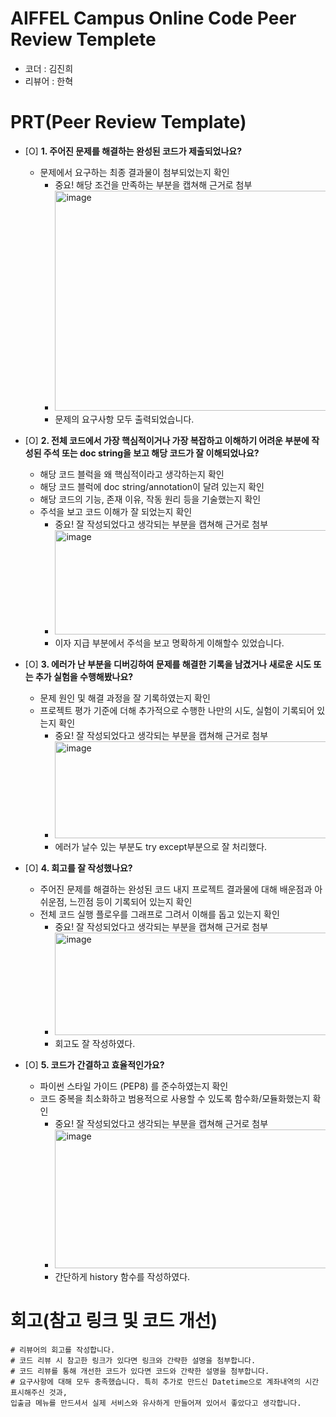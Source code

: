 # AIFFEL Campus Online Code Peer Review Templete
- 코더 : 김진희
- 리뷰어 : 한혁


# PRT(Peer Review Template)
- [O]  **1. 주어진 문제를 해결하는 완성된 코드가 제출되었나요?**
    - 문제에서 요구하는 최종 결과물이 첨부되었는지 확인
        - 중요! 해당 조건을 만족하는 부분을 캡쳐해 근거로 첨부
        - <img width="536" height="352" alt="image" src="https://github.com/user-attachments/assets/6699dc6e-2d19-43e5-9a16-2e162edc03a6" />
        - 문제의 요구사항 모두 출력되었습니다.

- [O]  **2. 전체 코드에서 가장 핵심적이거나 가장 복잡하고 이해하기 어려운 부분에 작성된 
주석 또는 doc string을 보고 해당 코드가 잘 이해되었나요?**
    - 해당 코드 블럭을 왜 핵심적이라고 생각하는지 확인
    - 해당 코드 블럭에 doc string/annotation이 달려 있는지 확인
    - 해당 코드의 기능, 존재 이유, 작동 원리 등을 기술했는지 확인
    - 주석을 보고 코드 이해가 잘 되었는지 확인
        - 중요! 잘 작성되었다고 생각되는 부분을 캡쳐해 근거로 첨부
        - <img width="1120" height="167" alt="image" src="https://github.com/user-attachments/assets/803af8bc-239b-4101-8f21-979ee0346d5f" />
        - 이자 지급 부분에서 주석을 보고 명확하게 이해할수 있었습니다.

        
- [O]  **3. 에러가 난 부분을 디버깅하여 문제를 해결한 기록을 남겼거나
새로운 시도 또는 추가 실험을 수행해봤나요?**
    - 문제 원인 및 해결 과정을 잘 기록하였는지 확인
    - 프로젝트 평가 기준에 더해 추가적으로 수행한 나만의 시도, 
    실험이 기록되어 있는지 확인
        - 중요! 잘 작성되었다고 생각되는 부분을 캡쳐해 근거로 첨부
        - <img width="673" height="155" alt="image" src="https://github.com/user-attachments/assets/6c7dfaab-3a3a-4a11-9b94-4353515991be" />
        - 에러가 날수 있는 부분도 try except부분으로 잘 처리했다.

        
- [O]  **4. 회고를 잘 작성했나요?**
    - 주어진 문제를 해결하는 완성된 코드 내지 프로젝트 결과물에 대해
    배운점과 아쉬운점, 느낀점 등이 기록되어 있는지 확인
    - 전체 코드 실행 플로우를 그래프로 그려서 이해를 돕고 있는지 확인
        - 중요! 잘 작성되었다고 생각되는 부분을 캡쳐해 근거로 첨부
        - <img width="613" height="164" alt="image" src="https://github.com/user-attachments/assets/eb0e26f8-b3cf-4c35-804c-7e2656d714af" />
        - 회고도 잘 작성하였다.

        
- [O]  **5. 코드가 간결하고 효율적인가요?**
    - 파이썬 스타일 가이드 (PEP8) 를 준수하였는지 확인
    - 코드 중복을 최소화하고 범용적으로 사용할 수 있도록 함수화/모듈화했는지 확인
        - 중요! 잘 작성되었다고 생각되는 부분을 캡쳐해 근거로 첨부
        - <img width="827" height="222" alt="image" src="https://github.com/user-attachments/assets/32e5727c-18ff-4d1d-8464-20d1436ae685" />
        - 간단하게 history 함수를 작성하였다. 



# 회고(참고 링크 및 코드 개선)
```
# 리뷰어의 회고를 작성합니다.
# 코드 리뷰 시 참고한 링크가 있다면 링크와 간략한 설명을 첨부합니다.
# 코드 리뷰를 통해 개선한 코드가 있다면 코드와 간략한 설명을 첨부합니다.
# 요구사항에 대해 모두 충족했습니다. 특히 추가로 만드신 Datetime으로 계좌내역의 시간 표시해주신 것과,
입출금 메뉴를 만드셔서 실제 서비스와 유사하게 만들어져 있어서 좋았다고 생각합니다.
